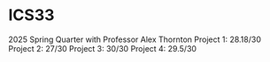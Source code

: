 # ICS33
2025 Spring Quarter with Professor Alex Thornton
Project 1: 28.18/30
Project 2: 27/30
Project 3: 30/30
Project 4: 29.5/30
